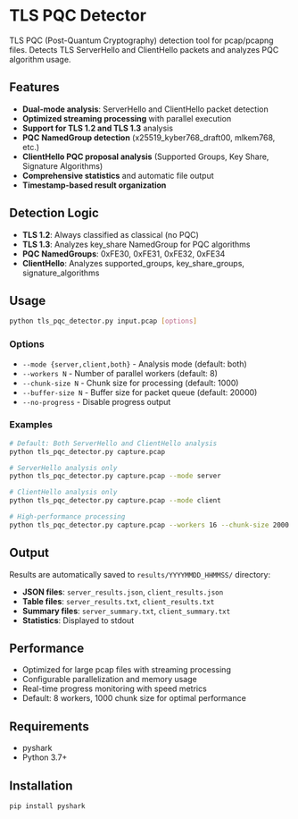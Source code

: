 # TLS PQC Detector

TLS PQC (Post-Quantum Cryptography) detection tool for pcap/pcapng files.
Detects TLS ServerHello and ClientHello packets and analyzes PQC algorithm usage.

## Features

- **Dual-mode analysis**: ServerHello and ClientHello packet detection
- **Optimized streaming processing** with parallel execution
- **Support for TLS 1.2 and TLS 1.3** analysis
- **PQC NamedGroup detection** (x25519_kyber768_draft00, mlkem768, etc.)
- **ClientHello PQC proposal analysis** (Supported Groups, Key Share, Signature Algorithms)
- **Comprehensive statistics** and automatic file output
- **Timestamp-based result organization**

## Detection Logic

- **TLS 1.2**: Always classified as classical (no PQC)
- **TLS 1.3**: Analyzes key_share NamedGroup for PQC algorithms
- **PQC NamedGroups**: 0xFE30, 0xFE31, 0xFE32, 0xFE34
- **ClientHello**: Analyzes supported_groups, key_share_groups, signature_algorithms

## Usage

```bash
python tls_pqc_detector.py input.pcap [options]
```

### Options

- `--mode {server,client,both}` - Analysis mode (default: both)
- `--workers N` - Number of parallel workers (default: 8)
- `--chunk-size N` - Chunk size for processing (default: 1000)
- `--buffer-size N` - Buffer size for packet queue (default: 20000)
- `--no-progress` - Disable progress output

### Examples

```bash
# Default: Both ServerHello and ClientHello analysis
python tls_pqc_detector.py capture.pcap

# ServerHello analysis only
python tls_pqc_detector.py capture.pcap --mode server

# ClientHello analysis only
python tls_pqc_detector.py capture.pcap --mode client

# High-performance processing
python tls_pqc_detector.py capture.pcap --workers 16 --chunk-size 2000
```

## Output

Results are automatically saved to `results/YYYYMMDD_HHMMSS/` directory:

- **JSON files**: `server_results.json`, `client_results.json`
- **Table files**: `server_results.txt`, `client_results.txt`
- **Summary files**: `server_summary.txt`, `client_summary.txt`
- **Statistics**: Displayed to stdout

## Performance

- Optimized for large pcap files with streaming processing
- Configurable parallelization and memory usage
- Real-time progress monitoring with speed metrics
- Default: 8 workers, 1000 chunk size for optimal performance

## Requirements

- pyshark
- Python 3.7+

## Installation

```bash
pip install pyshark
```